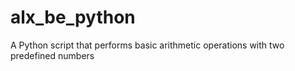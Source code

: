 # alx_be_python
A Python script that performs basic arithmetic operations with two predefined numbers